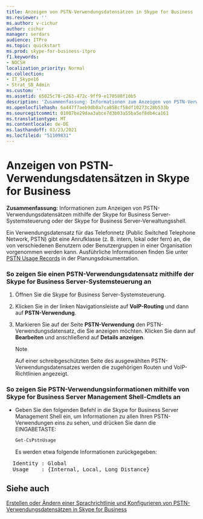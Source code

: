 ```yaml
---
title: Anzeigen von PSTN-Verwendungsdatensätzen in Skype for Business
ms.reviewer: ''
ms.author: v-cichur
author: cichur
manager: serdars
audience: ITPro
ms.topic: quickstart
ms.prod: skype-for-business-itpro
f1.keywords:
- NOCSH
localization_priority: Normal
ms.collection:
- IT_Skype16
- Strat_SB_Admin
ms.custom: ''
ms.assetid: 65025c78-c263-472c-9ff9-e170588f10b5
description: 'Zusammenfassung: Informationen zum Anzeigen von PSTN-Verwendungsdatensätzen mithilfe der Skype for Business Server-Systemsteuerung oder der Skype for Business Server-Verwaltungsshell.'
ms.openlocfilehash: 6a447f7aeb9db0a7ca858cf58df10273c28b533b
ms.sourcegitcommit: 01087be29daa3abce7d3b03a55ba5ef8db4ca161
ms.translationtype: MT
ms.contentlocale: de-DE
ms.lasthandoff: 03/23/2021
ms.locfileid: "51109831"
---
```

# <a name="view-pstn-usage-records-in-skype-for-business"></a>Anzeigen von PSTN-Verwendungsdatensätzen in Skype for Business

**Zusammenfassung:** Informationen zum Anzeigen von PSTN-Verwendungsdatensätzen mithilfe der Skype for Business Server-Systemsteuerung oder der Skype for Business Server-Verwaltungsshell.

Ein Verwendungsdatensatz für das Telefonnetz (Public Switched Telephone Network, PSTN) gibt eine Anrufklasse (z. B. intern, lokal oder fern) an, die von verschiedenen Benutzern oder Benutzergruppen in einer Organisation vorgenommen werden kann. Ausführliche Informationen finden Sie unter [PSTN Usage Records](/previous-versions/office/lync-server-2013/lync-server-2013-pstn-usage-records) in der Planungsdokumentation.

### <a name="to-view-a-pstn-usage-record-by-using-skype-for-business-server-control-panel"></a>So zeigen Sie einen PSTN-Verwendungsdatensatz mithilfe der Skype for Business Server-Systemsteuerung an

1. Öffnen Sie die Skype for Business Server-Systemsteuerung.

2. Klicken Sie in der linken Navigationsleiste auf **VoIP-Routing** und dann auf **PSTN-Verwendung**.

3. Markieren Sie auf der Seite **PSTN-Verwendung** den PSTN-Verwendungsdatensatz, die Sie anzeigen möchten. Klicken Sie dann auf **Bearbeiten** und anschließend auf **Details anzeigen**.

    > [!NOTE]
    > Auf einer schreibgeschützten Seite des ausgewählten PSTN-Verwendungsdatensatzes werden die zugehörigen Routen und VoIP-Richtlinien angezeigt.

### <a name="to-view-pstn-usage-information-by-using-skype-for-business-server-management-shell-cmdlets"></a>So zeigen Sie PSTN-Verwendungsinformationen mithilfe von Skype for Business Server Management Shell-Cmdlets an

- Geben Sie den folgenden Befehl in die Skype for Business Server Management Shell ein, um Informationen zu allen Ihren PSTN-Verwendungen eins zu sehen, und drücken Sie dann die EINGABETASTE:

  ```powershell
  Get-CsPstnUsage
  ```

    Es werden etwa folgende Informationen zurückgegeben:

<pre>
  Identity : Global
  Usage    : {Internal, Local, Long Distance}
</pre>

## <a name="see-also"></a>Siehe auch

[Erstellen oder Ändern einer Sprachrichtlinie und Konfigurieren von PSTN-Verwendungsdatensätzen in Skype for Business](voice-policy-and-pstn-usage-records.md)